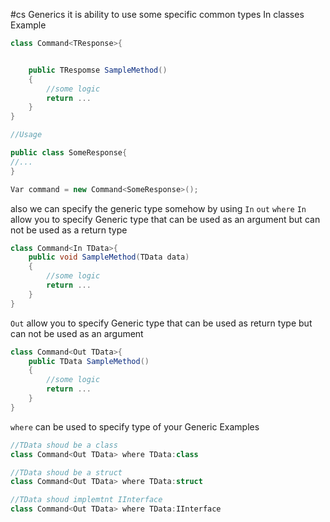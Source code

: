 #cs 
Generics it is ability to use some specific common types In classes
Example
```c#
class Command<TResponse>{


	public TRespomse SampleMethod()
	{
		//some logic
		return ...
	}
}

//Usage

public class SomeResponse{
//...
}

Var command = new Command<SomeResponse>();

```

also we can specify the generic type somehow by using `In` `out` `where`
`In` allow you to specify Generic type that can be used as an argument but can not be used as a return type
```c#
class Command<In TData>{
	public void SampleMethod(TData data)
	{
		//some logic
		return ...
	}
}
```

`Out` allow you to specify Generic type that can be used as return type but can not be used as an argument
```c#
class Command<Out TData>{
	public TData SampleMethod()
	{
		//some logic
		return ...
	}
}
```
`where` can be used to specify type of your Generic 
Examples

```c#
//TData shoud be a class
class Command<Out TData> where TData:class
```

```c#
//TData shoud be a struct
class Command<Out TData> where TData:struct
```

```c#
//TData shoud implemtnt IInterface
class Command<Out TData> where TData:IInterface
```

